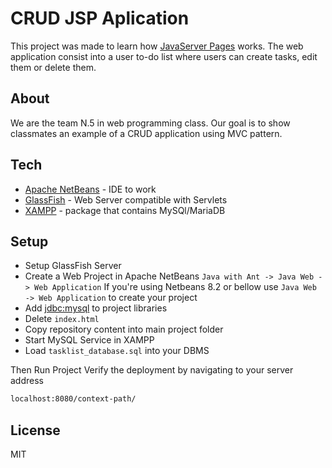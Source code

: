 # CRUD JSP Aplication

This project was made to learn how [JavaServer Pages] works.
The web application consist into a user to-do list where users can create tasks, edit them or delete them.

## About
We are the team N.5 in web programming class.
Our goal is to show classmates an example of a CRUD application using MVC pattern.

## Tech
* [Apache NetBeans] - IDE to work
* [GlassFish] - Web Server compatible with Servlets
* [XAMPP] - package that contains MySQl/MariaDB

## Setup
* Setup GlassFish Server
* Create a Web Project in Apache NetBeans ``Java with Ant -> Java Web -> Web Application``
If you're using Netbeans 8.2 or bellow use ``Java Web -> Web Application`` to create your project
* Add [jdbc:mysql] to project libraries
* Delete `index.html`
* Copy repository content into main project folder
* Start MySQL Service in XAMPP
* Load `tasklist_database.sql` into your DBMS

Then Run Project
Verify the deployment by navigating to your server address
```sh
localhost:8080/context-path/
```

License
----

MIT

[JavaServer Pages]: <https://en.wikipedia.org/wiki/JavaServer_Pages>
[Apache NetBeans]: <https://netbeans.apache.org/>
[GlassFish]: <https://javaee.github.io/glassfish/download>
[XAMPP]: <https://www.apachefriends.org/es/index.html>
[jdbc:mysql]: <https://dev.mysql.com/downloads/connector/j/>
